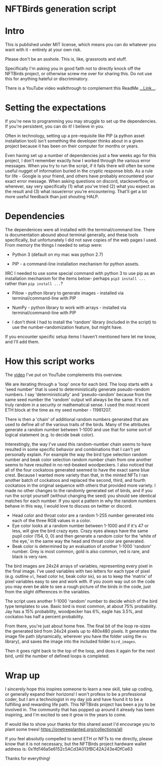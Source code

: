 # NFTBirds generation script
# Intro
This is published under MIT license, which means you can do whatever you want with it - entirely at your own risk.

Please don't be an asshole. This is, like, grassroots and stuff. 

Specifically I'm asking you in good faith not to directly knock off the NFTBirds project, or otherwise screw me over for sharing this. Do not use this for anything hateful or discriminatory.

There is a YouTube video walkthrough to complement this ReadMe [...Link...](https://youtu.be/vTxjLLHncMo).

# Setting the expectations
If you're new to programming you may struggle to set up the dependencies. If you're persistent, you can do it! I believe in you. 

Often in technology, setting up a pre-requisite like PIP (a python asset installation tool) isn't something the developer thinks about in a given project because it has been on their computer for months or years. 

Even having set up a number of dependencies just a few weeks ago for this project, I don't remember exactly how I worked through the various error messages. When you try to run the script, if it fails there will often be some useful nugget of information buried in the cryptic response blob. As a rule for life - Google is your friend, and others have probably encountered your exact error message. When asking questions on discord, stackoverflow, or wherever, say very specifically (1) what you've tried (2) what you expect as the result and (3) what issue/error you're encountering. That'll get a lot more useful feedback than just shouting HALP.

# Dependencies
The dependenices were all installed with the terminal/command line. There is documentation abound about terminal generally, and these tools specifically, but unfortunately I did not save copies of the web pages I used. From memory the things I needed to setup were:

- Python 3 (default on my mac was python 2.7)

- PIP - a command-line installation mechanism for python assets. 

IIRC I needed to use some special command with python 3 to use pip as an installation mechanism for the items below- perhaps `pip3 install ...` rather than `pip install ...`?

- Pillow - python library to generate images - installed via terminal/command-line with PIP

- NumPy - python library to work with arrays - installed via terminal/command-line with PIP

- I don't *think* I had to install the 'random' library (included in the script) to use the number-randomization feature, but might have.

If you encounter specific setup items I haven't mentioned here let me know, and I'll add them.

# How this script works
The [video](https://youtu.be/vTxjLLHncMo) I've put on YouTube complements this overview. 

We are iterating through a 'loop' once for each bird. The loop starts with a 'seed number' that is used to deterministically generate pseudo-random numbers. I say 'deterministically' and 'pseudo-random' because from the same seed number the 'random' output will always be the same. It's not truly random in a security or mathematical sense. I used the most recent ETH block at the time as my seed number - 11981207.

There is then a 'chain' of additional random numbers generated that are used to define all of the various traits of the birds. Many of the attributes generate a random number between 1-1000 and use that for some sort of logical statement (e.g. to decide beak color). 

Interestingly, the way I've used this random-number chain seems to have resulted in some specific behavior and combinations that I can't yet personally explain. For example the way the bird type selection random number and beak color selection random number chain from one another seems to have resulted in no red-beaked woodpeckers. I also noticed that all of the four cockatoos generated seemed to have the exact same blue crest. Because I wanted more variety than that, in the minted NFTs I ran another batch of cockatoos and replaced the second, third, and fourth cockatoos in the original sequence with others that provided more variety. I made no other changes to the randomly generated set of birds, and if you run the script yourself (without changing the seed) you should see identical matches for each number. If you spot a pattern in why the random numbers behave in this way, I would love to discuss on twitter or discord.

- Head color and throat color are a random 1-255 number generated into each of the three RGB values in a color.
- Eye color looks at a random number between 1-1000 and if it's 47 or less, will give the bird crazy eyes. Crazy eyes always have the same pupil color (154, 0, 0) and then generate a random color for the 'white of the eye,' in the same way the head and throat color are generated.
- Beak color is determined by an evaluation of another 1-1000 'random' number. Grey is most common, gold is also common, red is rare, and black is very rare.

The bird images are 24x24 arrays of variables, representing every pixel in the final image. I've used variables with two letters for each type of pixel (e.g. outline `ol`, head color `hd`, beak color `bk`), so as to keep the 'matrix' of pixel variables easy to see and work with. If you zoom way out on the code you may even be able to see a rough picture of the birds in the code, just from the slight differences in the variables.

The script uses another 1-1000 'random' number to decide which of the bird type templates to use. Basic bird is most common, at about 75% probability. Jay has a 15% probability, woodpecker has 6%, eagle has 3.5%, and cockatoo has half a percent probability.

From there, you're just about home free. The final bit of the loop re-sizes the generated bird from 24x24 pixels up to 480x480 pixels. It generates the image file path (dynamically, wherever you have the folder using the `os` library), and saves the image into the included folder `bird_images`.

Then it goes right back to the top of the loop, and does it again for the next bird, until the number of defined loops is completed. 

# Wrap up
I sincerely hope this inspires someone to learn a new skill, take up coding, or generally expand their horizons! I won't profess to be a professional coder, but I am a technologist in my day job and have found it to be a fulfilling and rewarding life path.  This NFTBirds project has been a joy to be involved in. The community that has popped up around it already has been inspiring, and I'm excited to see it grow in the years to come.

If would like to show your thanks for this shared asset I'd encourage you to plant some trees! https://onetreeplanted.org/collections/all

If you feel absolutly compelled to send ETH or NFTs to me directly, please know that it is not necessary, but the NFTBirds project hardware wallet address is: 0x1fd146a5e6152c5ACd3A013fBC42A243e4DfCe63

Thanks for everything!

